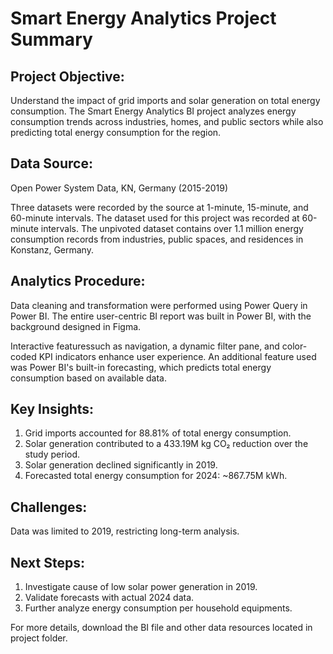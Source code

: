 # Smart Energy Analytics Project Summary

## Project Objective:
Understand the impact of grid imports and solar generation on total energy consumption.
The Smart Energy Analytics BI project analyzes energy consumption trends across industries, homes, and public sectors while also predicting total energy consumption for the region.

## Data Source:
Open Power System Data, KN, Germany (2015-2019)

Three datasets were recorded by the source at 1-minute, 15-minute, and 60-minute intervals.
The dataset used for this project was recorded at 60-minute intervals.
The unpivoted dataset contains over 1.1 million energy consumption records from industries, public spaces, and residences in Konstanz, Germany.

## Analytics Procedure:
Data cleaning and transformation were performed using Power Query in Power BI.
The entire user-centric BI report was built in Power BI, with the background designed in Figma.

Interactive featuressuch as navigation, a dynamic filter pane, and color-coded KPI indicators enhance user experience.
An additional feature used was Power BI's built-in forecasting, which predicts total energy consumption based on available data.

## Key Insights:
1. Grid imports accounted for 88.81% of total energy consumption.
2. Solar generation contributed to a 433.19M kg CO₂ reduction over the study period.
3. Solar generation declined significantly in 2019.
4. Forecasted total energy consumption for 2024: ~867.75M kWh.

## Challenges: 
Data was limited to 2019, restricting long-term analysis.

## Next Steps:
1. Investigate cause of low solar power generation in 2019.
2. Validate forecasts with actual 2024 data.
3. Further analyze energy consumption per household equipments.

For more details, download the BI file and other data resources located in project folder.
